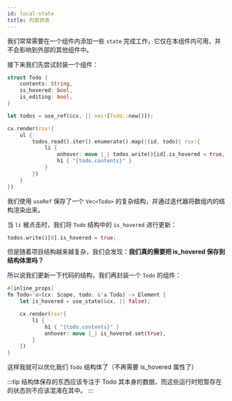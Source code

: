 ```yaml
---
id: local-state
title: 内部状态
---
```


我们常常需要在一个组件内添加一些 `state` 完成工作，它仅在本组件内可用，并不会影响到外部的其他组件中。

接下来我们先尝试封装一个组件：

```rust
struct Todo {
    contents: String,
    is_hovered: bool,
    is_editing: bool,
}

let todos = use_ref(&cx, || vec![Todo::new()]);

cx.render(rsx!{
    ul {
        todos.read().iter().enumerate().map(|(id, todo)| rsx!{
            li {
                onhover: move |_| todos.write()[id].is_hovered = true,
                h1 { "{todo.contents}" }
            }
        })
    }
})
```

我们使用 `useRef` 保存了一个 `Vec<Todo>` 的复杂结构，并通过迭代器将数组内的结构渲染出来。

当 `li` 被点击时，我们将 `Todo` 结构中的 `is_hovered` 进行更新：

```rust
todos.write()[0].is_hovered = true;
```

但是随着项目结构越来越复杂，我们会发现：**我们真的需要把 is_hovered 保存到结构体里吗？**

所以说我们更新一下代码的结构，我们再封装一个 `Todo` 的组件：

```rust
#[inline_props]
fn Todo<'a>(cx: Scope, todo: &'a Todo) -> Element {
    let is_hovered = use_state(&cx, || false);

    cx.render(rsx!{
        li {
            h1 { "{todo.contents}" }
            onhover: move |_| is_hovered.set(true),
        }
    })
}
```
这样我就可以优化我们 `Todo` 结构体了（不再需要 is_hovered 属性了）

:::tip
结构体保存的东西应该专注于 Todo 其本身的数据，而这些运行时短暂存在的状态则不应该混淆在其中。
:::
